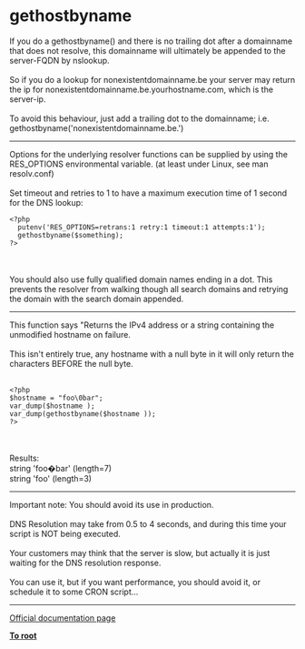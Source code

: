 # gethostbyname



If you do a gethostbyname() and there is no trailing dot after a domainname that does not resolve, this domainname will ultimately be appended to the server-FQDN by nslookup.<br><br>So if you do a lookup for nonexistentdomainname.be your server may return the ip for nonexistentdomainname.be.yourhostname.com, which is the server-ip.<br><br>To avoid this behaviour, just add a trailing dot to the domainname; i.e. gethostbyname(&apos;nonexistentdomainname.be.&apos;)  

---

Options for the underlying resolver functions can be supplied by using the RES_OPTIONS environmental variable. (at least under Linux, see man resolv.conf)<br><br>Set timeout and retries to 1 to have a maximum execution time of 1 second for the DNS lookup:<br>

```
<?php
  putenv('RES_OPTIONS=retrans:1 retry:1 timeout:1 attempts:1');
  gethostbyname($something);
?>
```
<br><br>You should also use fully qualified domain names ending in a dot. This prevents the resolver from walking though all search domains and retrying the domain with the search domain appended.  

---

This function says "Returns the IPv4 address or a string containing the unmodified hostname on failure.<br><br>This isn&apos;t entirely true, any hostname with a null byte in it will only return the characters BEFORE the null byte.<br><br>

```
<?php
$hostname = "foo\0bar";
var_dump($hostname );
var_dump(gethostbyname($hostname ));
?>
```
<br><br>Results:<br>string &apos;foo&#xFFFD;bar&apos; (length=7)<br>string &apos;foo&apos; (length=3)  

---

Important note: You should avoid its use in production.<br><br>DNS Resolution may take from 0.5 to 4 seconds, and during this time your script is NOT being executed.<br><br>Your customers may think that the server is slow, but actually it is just waiting for the DNS resolution response.<br><br>You can use it, but if you want performance, you should avoid it, or schedule it to some CRON script...  

---

[Official documentation page](https://www.php.net/manual/en/function.gethostbyname.php)

**[To root](/README.md)**
